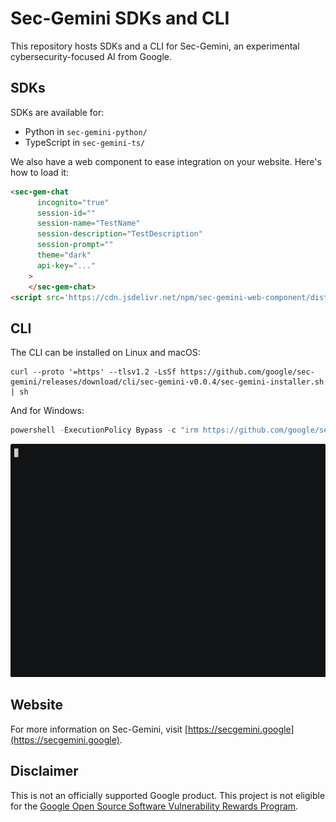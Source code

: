 # Sec-Gemini SDKs and CLI

This repository hosts SDKs and a CLI for Sec-Gemini, an experimental cybersecurity-focused AI from
Google.

## SDKs

SDKs are available for:

* Python in `sec-gemini-python/`
* TypeScript in `sec-gemini-ts/`

We also have a web component to ease integration on your website. Here's how to load it:

```html
<sec-gem-chat
      incognito="true"
      session-id=""
      session-name="TestName"
      session-description="TestDescription"
      session-prompt=""
      theme="dark"
      api-key="..."
    >
    </sec-gem-chat>
<script src='https://cdn.jsdelivr.net/npm/sec-gemini-web-component/dist/swc.iife.js'>
```

## CLI

The CLI can be installed on Linux and macOS:

```shell
curl --proto '=https' --tlsv1.2 -LsSf https://github.com/google/sec-gemini/releases/download/cli/sec-gemini-v0.0.4/sec-gemini-installer.sh | sh
```

And for Windows:

```powershell
powershell -ExecutionPolicy Bypass -c "irm https://github.com/google/sec-gemini/releases/download/cli/sec-gemini-v0.0.4/sec-gemini-installer.ps1 | iex"
```

[![asciicast](cli/demo.gif)](https://asciinema.org/a/Kh2el8CwjUFzuuQhtqeY0N4JN)

## Website

For more information on Sec-Gemini, visit [https://secgemini.google](https://secgemini.google).

## Disclaimer

This is not an officially supported Google product. This project is not
eligible for the [Google Open Source Software Vulnerability Rewards
Program](https://bughunters.google.com/open-source-security).

